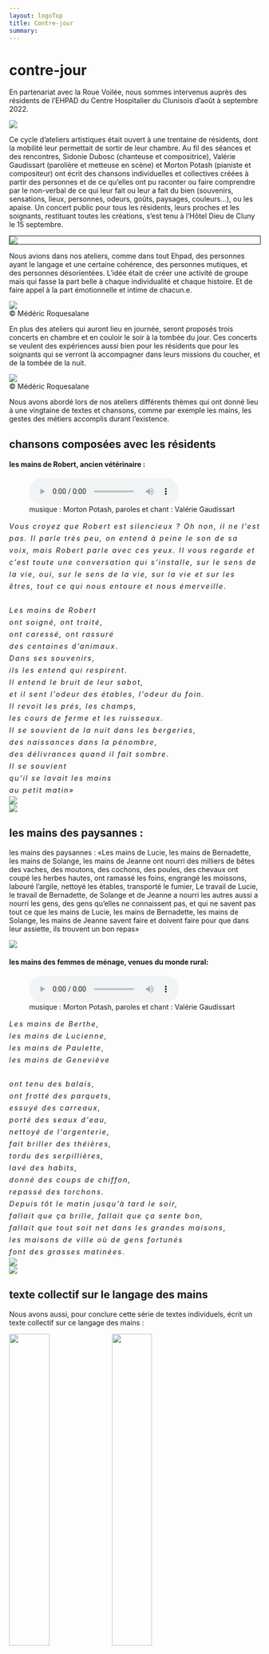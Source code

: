 ```yaml
---
layout: logoTop
title: Contre-jour
summary: 
---
```

<h1>contre-jour</h1>

<p class="intro-text">En partenariat avec la Roue Voilée, nous sommes intervenus auprès des résidents de l’EHPAD du Centre Hospitalier du Clunisois d’août à septembre 2022.</p>
<div class="center-big-block">
<img src="https://res.cloudinary.com/dnxcesebo/image/upload/q_auto,f_auto/v1663763436/panorama-concert_htfoeh.jpg">
</div>
 
<p class="intro-text">Ce cycle d’ateliers artistiques était ouvert à une trentaine de résidents, dont la mobilité leur permettait de sortir de leur chambre. Au fil des séances et des rencontres, Sidonie Dubosc (chanteuse et compositrice), Valérie Gaudissart (parolière et metteuse en scène) et Morton Potash (pianiste et compositeur) ont écrit des chansons individuelles et collectives créées à partir des  personnes et de ce qu’elles ont pu raconter ou faire comprendre par le non-verbal de ce qui leur fait ou leur a fait du bien (souvenirs, sensations, lieux, personnes, odeurs, goûts, paysages, couleurs…), ou les apaise. Un concert public pour tous les résidents, leurs proches et les soignants, restituant toutes les créations, s’est tenu à l’Hôtel Dieu de Cluny le 15 septembre.</p>
<div class="center-big-block" style="border: .1rem solid">
   <img src="https://res.cloudinary.com/dnxcesebo/image/upload/q_auto,f_auto/v1662204404/contrejour-flyer_u0k4ii.jpg">
</div>


 <p class="intro-text">Nous avions dans nos ateliers, comme dans tout Ehpad, des personnes ayant le langage et une certaine cohérence, des personnes mutiques, et des personnes désorientées. L’idée était de créer une activité de groupe mais qui fasse la part belle à chaque individualité et chaque histoire. Et de faire appel à la part émotionnelle et intime de chacun.e. 
 </p>

<div class="center-max600-block">
   <img src="https://res.cloudinary.com/dnxcesebo/image/upload/q_auto,f_auto/v1662205620/P1010015_800_bht29k.png">
   <figcaption class="figCap">© Médéric Roquesalane</figcaption>
</div>

<p class="intro-text">En plus des ateliers qui auront lieu en journée, seront proposés trois concerts en chambre et en couloir le soir à la tombée du jour. Ces concerts se veulent des expériences aussi bien pour les résidents que pour les soignants qui se verront là accompagner dans leurs missions du coucher, et de la tombée de la nuit.</p>
<div class="center-big-block"><img src="https://res.cloudinary.com/dnxcesebo/image/upload/v1662205893/P1010066_1000px_bdilyb.jpg">
<figcaption class="figCap">© Médéric Roquesalane</figcaption>
</div>

<p class="intro-text">Nous avons abordé lors de nos ateliers différents thèmes qui ont donné lieu à une vingtaine de textes et chansons, comme par exemple les mains, les gestes des métiers accomplis durant l’existence. 
</p>

<h2>chansons composées avec les résidents</h2>

<h4 class="h4song-titles">les mains de Robert, ancien vétérinaire : </h4>
<figure>
   <audio controls src="https://rth8.b-cdn.net/les-mains-de-robert.mp3"></audio>
   <figcaption class="figCapCenter">musique&nbsp;: Morton Potash, paroles et chant&nbsp;: Valérie Gaudissart</figcaption>
</figure>
<div class="institutions">
<cite style="line-height: 1.5rem;letter-spacing:.13rem;">
Vous croyez que Robert est silencieux ? Oh non, il ne l’est pas. Il
parle très peu, on entend à peine le son de sa voix, mais Robert parle
avec ces yeux. Il vous regarde et c’est toute une conversation qui
s’installe, sur le sens de la vie, oui, sur le sens de la vie, sur la
vie et sur les êtres, tout ce qui nous entoure et nous émerveille.
<br>
<br>
Les mains de Robert<br>
ont soigné, ont traité,<br>
ont caressé, ont rassuré<br>
des centaines d’animaux.<br>
Dans ses souvenirs, <br>
ils les entend qui respirent.<br>
Il entend le bruit de leur sabot,<br>
et il sent l’odeur des étables, l’odeur du foin.<br>
Il revoit les prés, les champs,<br>
les cours de ferme et les ruisseaux.<br>
Il se souvient de la nuit dans les bergeries,<br>
des naissances dans la pénombre,<br>
des délivrances quand il fait sombre.<br>
Il se souvient<br>
qu’il se lavait les mains<br>
au petit matin»
</cite>
</div>
<div class="center-big-block">
<img src="https://res.cloudinary.com/dnxcesebo/image/upload/q_auto,f_auto/v1663754669/les-mains-de-robertP1_cwin3z.jpg"><br>
<img src="https://res.cloudinary.com/dnxcesebo/image/upload/q_auto,f_auto/v1663754669/les-mains-de-robertP2_dvmj5k.jpg">
</div>

<h2>les mains des paysannes :</h2>
<p class="intro-text">les mains des paysannes : 
«Les mains de Lucie, les mains de Bernadette, les mains de Solange, les mains de Jeanne ont nourri des milliers de bêtes
des vaches, des moutons, des cochons, des poules, des chevaux
ont coupé les herbes hautes, ont ramassé les foins, engrangé les moissons, labouré l’argile, nettoyé les étables, transporté le fumier, 
Le travail de Lucie, le travail de Bernadette, de Solange et de Jeanne a nourri les autres aussi
a nourri les gens, des gens qu’elles ne connaissent pas, et qui ne savent pas tout ce que les mains de Lucie, les mains de Bernadette, les mains de Solange, les mains de Jeanne savent faire et doivent faire pour que dans leur assiette, ils trouvent un bon repas»
</p>
<div class="center-big-block">
<img src="https://res.cloudinary.com/dnxcesebo/image/upload/q_auto,f_auto/v1663756926/jeanne-viens-voir_enzrkc.jpg">
</div>

<h4 class="h4song-titles">les mains des femmes de ménage, venues du monde rural:</h4>
<figure>
   <audio controls src="https://rth8.b-cdn.net/ont-tenu-des-balais.mp3"></audio>
   <figcaption class="figCapCenter">musique&nbsp;: Morton Potash, paroles et chant&nbsp;: Valérie Gaudissart</figcaption>
</figure>
<div class="institutions">
<cite style="line-height: 1.5rem;letter-spacing:.13rem;">
Les mains de Berthe,<br>
les mains de Lucienne,<br>
les mains de Paulette,<br>
les mains de Geneviève<br>
<br>
ont tenu des balais,<br>
ont frotté des parquets,<br>
essuyé des carreaux, <br>
porté des seaux d’eau,<br>
nettoyé de l’argenterie,<br>
fait briller des théières,<br>
tordu des serpillières,<br>lavé des habits,<br>
donné des coups de chiffon,<br>
repassé des torchons.<br>
Depuis tôt le matin jusqu’à tard le soir,<br>
fallait que ça brille, fallait que ça sente bon,<br>
fallait que tout soit net dans les grandes maisons,<br>
les maisons de ville où de gens fortunés<br>
font des grasses matinées.
</cite>
</div>
<div class="center-big-block">
<img src="https://res.cloudinary.com/dnxcesebo/image/upload/q_auto,f_auto/v1663756348/ont-tenu-des-balaisP1_rqil7i.jpg"><br>
<img src="https://res.cloudinary.com/dnxcesebo/image/upload/q_auto,f_auto/v1663756348/ont-tenu-des-balaisP2_ekqk7g.jpg">
</div>

<h2>texte collectif sur le langage des mains</h2>
<p class="intro-text">Nous avons aussi, pour conclure cette série de textes individuels, écrit un texte collectif sur ce langage des mains :</p>
<div class="flex-container space-around--wrap">
<img style="width:40%" src="https://res.cloudinary.com/dnxcesebo/image/upload/q_auto,f_auto/v1663789581/P9130089_af43y3.jpg">
<img style="width:40%" src="https://res.cloudinary.com/dnxcesebo/image/upload/q_auto,f_auto/v1663790289/P9130033_kauqwg.jpg">
</div>
<p class="intro-text">
Toutes vos mains qui se souviennent des gestes de leur métier<br>
Celles d’André, de Mauricette, de Jeanne, de Bernadette, de Lucie<br>
Les mains aux doigts tordus racontent une histoire<br>
Les mains aux doigts potelés en racontent une autre<br>
Les journées de labeur, les soirées travailleuses, <br>
L’usine de nuit, le champ à cultiver<br>
Les bêtes à traire, les courriers à taper<br>
Le linge à repasser, l’acier à découper<br>
Les maisons à bâtir, la pâte à pétrir<br>
Les mains sans cesse occupées<br>
des heures sans s’arrêter<br>
Pas de répit, peu de repos <br>
Chaque jour recommencé<br>
Le travail d’hier a laissé ses traces sur les paumes et les mains enlacées<br>
Et puis les mains de Geneviève, les mains de Paulette, les mains de Renée, les mains de Raymond, les mains de Denise<br>
Ont tenu les petites mains de leurs enfants, ont caressé leurs petites têtes, nourri leurs appétits, lavé leurs habits<br>
Leurs enfants ont grandi<br>
Leurs enfants sont partis vivre leur vie et aujourd’hui<br>
ils leur font chaque jour des signes de la main<br>
Petits signes d’amour et grands cadeaux du quotidien<br>
</p>

<h2>les lieux aimés</h2>
<p class="intro-text">Nous avons aussi abordé les lieux aimés, les lieux dans lesquels les résidents peuvent se projettent et s’y sentir bien Nous avons écrit pour eux ce «dialogue» imaginaire : </p>
<p class="intro-text">
—Moi ce que j’aime par dessus tout, c’est la butte de Suin, de là on voit tout», dit Paulette. L’horizon est dégagé, le vent souffle, j’aime aussi les gros rochers que l’on peut escalader. C’est mon lieu, celui où je me sens bien<br>
—Moi c’est dans le midi, dit Geneviève, le village de Porquerane, le village où vit mon fils, près de Béziers. Il y a des chemins, il y a des fleurs, et j’aime ce lieu, parce qu’il est beau et parce que mon fils s’y sent bien<br>
—Et bien moi, c’est l’abbaye de Cluny, car j’y jouais enfant, dit Berthe, c’était mon terrain de jeu. Mes parents y étaient concierges, alors j’en connais tous les recoins, les cachettes, chaque pierre et chaque raie de lumière<br>
—Oui mais ça ne vaut pas Mazille, dit  Marie-Madeleine, Mazille, c’est magnifique, la vallée de Mazille, la vue sur le carmel et l’église romane dans le bas, ça c’est joli, et en plus, elle est debout l’église de Mazille, pas comme l’abbaye&nbsp;!<br>
—Parlez toujours, dit André, rien ne vaut la Bresse, Mervans et ses champs de maïs et les gaudes, les goûters avec les gaudes&nbsp;! J’en salive encore&nbsp;!<br>
—Tout ça c’est bien joli, mais Trivy, hein Trivy dit Solange et le hameau le Rochat, et la ferme de mon père&nbsp;! Ça c’est mon lieu favori&nbsp;! Je n’ai pas besoin d’abbaye, la ferme de mon papa me suffit&nbsp;!<br>
—Et bien moi, j’aime les châteaux, dit Josette le château de Berzé le chatel, voilà une vue qu’elle est belle&nbsp;! Elle me ravit&nbsp;! Et moi Josette, je me sens Josette 1ère, reine de Bourgogne quand je m’y promène&nbsp;!<br>
—Ah ah et le Morvan, ça compte pour rien peut-être ? Dit Jeanne. Le Morvan, les montagnes du Morvan, le vert du Morvan, ça, c’est la vraie Bourgogne et le berceau de mes parents, alors pour moi le Morvan, c’est l’amour des parents<br>
—Moi aussi j’ai l’amour pour ma terre, dit Régina, la terre d’Algérie, j’en ai la nostalgie, le bord de mer, le désert, les villes et les voisins, si gentils, qui sont comme des frères et des sœurs. Oh oui, de l’Algérie, j’en ai la nostalgie<br>
—Et bien moi ce que j’aime, ce sont les rues de Paris, dit Mauricette, celles que j’ai arpentées, dans tous les sens, sur terre, sous terre, depuis la place de l’opéra, c’est par là-bas que je suis née, et la place de la Madeleine, et la rue de la Trinité et la Butte Montmartre&nbsp;! Je connais Paris comme ma poche, et parisienne je suis restée<br>
—Moi je suis de Normandie, dit Lucienne et y’a pas que Paris dans la vie. Il y aussi la ville du Havre, et son port et ses bateaux, et Paris, c’est très joli mais y’a pas la mer, nananère&nbsp;!<br>
—Et ben moi j’aime pas la Normandie, et j’aime pas Paris non plus, dit Denise. Et j’aime pas Lyon, et j’aime pas Mâcon et j’aime pas Chalon. Moi ce que j’aime, c’est Ecully, c’est là que j’ai grandi, alors pour moi, c’est Ecully, et je lui serai fidèle toute ma vie<br>
–Et bien moi, dit Raymond, c’est rien de tout ça, moi mon lieu favori, le lieu où je reviens toujours, le lieu du bonheur, c’est la mare aux canards chez ma grand-mère. La petite mare où j’avais mis des carpes, et tous les soirs je les regardais gober les mouches, cette mare, c’était mon coin à moi, mon moment à moi, c’était ma rêverie, et ça restera toujours mon paradis.
</p>

<h4 class="h4song-titles">une chanson pour Raymond, à partir de ses souvenirs</h4>
<figure>
   <audio controls src="https://rth8.b-cdn.net/raymond-se-souvient.mp3"></audio>
   <figcaption class="figCapCenter">musique&nbsp;: Morton Potash, paroles et chant&nbsp;: Valérie Gaudissart</figcaption>
</figure>
<div class="institutions">
<cite style="line-height: 1.5rem;letter-spacing:.13rem;">
Les mains de Raymond savent tracer, savent découper, savent tailler le
fer, savent agencer, savent ajuster, savent tourner le métal.<br>
Les mains de Raymond savent aussi faire tourner les filles quand elles
dansent la valse, savent faire tournoyer les filles les soirs de fête,
quand les soirées d’été sont des éternités.<br>
<br>
Raymond se souvient<br>
Bourgvillain<br>
Ses collines et ses chemins<br>
Bourgvillain<br>
Son école et ses saisons<br>
Bourgvillain<br>
Des jeux, des sensations<br>
Bourgvillain<br>
Des taureaux, des frissons<br>
Bourgvillain<br>
Des copains, des ruisseaux<br>
Bourgvillain<br>
Une grand-mère et des cousins<br>
Bourgvillain<br>
<br>
Raymond se souvient<br>
du p’tit Raymond, du Grand Raymond<br>
Du p’tit garçon et son tonton<br>
Partageant le même prénom<br>
Et se tenant par la main<br>
Sur la route de Bourgvillain<br>
Partageant la chicorée du matin<br>
Dans la maison de Bourgvillain<br>
Partageant des hameçons<br>
À la pêche aux gardons<br>
Dans les cours d’eau de Bourgvillain
</cite>
</div>
<div class="center-big-block">
<img src="https://res.cloudinary.com/dnxcesebo/image/upload/v1672661669/raymond_se_souvient_bsonmj.jpg">
</div>

<h4 class="h4song-titles">dans les yeux clairs de Thérèse</h4>
<figure>
   <audio controls src="https://rth8.b-cdn.net/dans-les-yeux-clairs-de-Therese.mp3"></audio>
   <figcaption class="figCapCenter">musique&nbsp;: Morton Potash, paroles et chant&nbsp;: Valérie Gaudissart</figcaption>
</figure>
<div class="institutions">
<cite style="line-height: 1.5rem;letter-spacing:.13rem;">
Il y a du bleu qui nous regarde<br>
Il y a deux pupilles curieuses qui comprennent tout<br>
Il y a quelque chose de doux dans le visage,<br>
quelque chose qui a effacé des souvenirs toute la noirceur<br>
Et qui n’a gardé que ce qui fait couleur<br>
Il y a une présence, une façon d’être active sans bouger<br>
Une façon d’être à l’écoute des sentiments<br>
Une façon d’être jeune malgré le temps<br>
Une façon de dire beaucoup tout en se taisant<br>
<br>
Dans les yeux clairs<br>
de Thérèse se lève le jour<br>
Dans ses yeux clairs<br>se reflètent les gens,<br>
se dessinent les contours du temps<br>dans ses yeux clairs<br>
se promène la nuit<br>
Dans les yeux clairs<br>
de Thérèse se lit son amour de la vie<br>
Dans les yeux clairs<br>
de Thérèse se lève le jour<br>
Dans ses yeux clairs<br>
s’écrivent des mots d’amour,<br>s’écrivent des mots d’amour,<br>s’écrivent des mots d’amour
</cite>
</div>

<h4 class="h4song-titles">denise n'aime pas l'école</h4>
<figure>
   <audio controls src="https://rth8.b-cdn.net/denise-n-aime-pas-l-ecole.mp3"></audio>
   <figcaption class="figCapCenter">musique&nbsp;: Morton Potash, paroles et chant&nbsp;: Valérie Gaudissart</figcaption>
</figure>
<div class="institutions">
<cite style="line-height: 1.5rem;letter-spacing:.13rem;">
 Les mains de Denise ont compté des fils et boutons, coupé des
rubans, porté des rouleaux de tissus. Toutes ces matières textiles
qu’elle aimait caresser, le velours, la laine, le crêpe, le coton, la
dentelle, et la soie, la plus belle, celle de la croix rousse, tissé
sur les pentes de Lyon. Mais quand elle était enfant, les mains de
Denise n’ont pas du tout aimé jouer du violon et faire des gammes et
faire vibrer l’archet et les mains de Denise n’ont pas du tout aimé
tenir le crayon à papier, le porte plume, se tacher avec l’encre et
ouvrir des cahiers car Denise n’aimait pas et n’aime toujours pas...
<br><br>
Denise n’aime pas l’école<br>
N’aime pas les devoirs et les récitations<br>
Denise n’aime pas l’école<br>
Où on reste assis toute la journée<br>
Où on dit oui maîtresse toute la journée<br>
L’école qu’elle aime,<br>
C’est la buissonnière<br>
Celle des chemins détournés<br>
Celle des cachettes, et des fourrés<br>
À observer tout ce qui vibre, et qui vit en liberté
</cite>
</div>

<h4 class="h4song-titles">berthe aime les petites bêtes</h4>
<figure>
   <audio controls src="https://rth8.b-cdn.net/berthe-aime-les-petites-betes.mp3"></audio>
   <figcaption class="figCapCenter">musique&nbsp;: Morton Potash, paroles et chant&nbsp;: Valérie Gaudissart</figcaption>
</figure>
<div class="institutions">
<cite style="line-height: 1.5rem;letter-spacing:.13rem;">
Berthe aime les petites bêtes<br>
Les chats, les chiens, les ânes et les belettes<br>
Et les préfère aux gens qui parfois sont méchants<br>
Berthe aime les petites bêtes<br>
Les poules, les mouches, les biches, les chouettes<br>
Et les préfère aux gens qui souvent sont déc’vants<br>
Berthe aime les petites bêtes<br>
Les oies, les ch’vaux, les buses, les alouettes<br>
Et les préfère à tout dans le règne vivant<br>
Berthe aime les petites bêtes<br>
Elle est leur amie, leur mère, leur sœur secrète<br>
Berthe aime les petites bêtes
</cite>
</div>

<h4 class="h4song-titles">nos êtres chers</h4>
<figure>
<audio controls src="https://rth8.b-cdn.net/nos-etres-chers.mp3"></audio>
<figcaption class="figCapCenter">musique&nbsp;: Morton Potash, paroles et chant&nbsp;: Valérie Gaudissart</figcaption>
</figure>
<div class="institutions">
<cite style="line-height: 1.5rem;letter-spacing:.13rem;">
Nos êtres chers<br>
Ceux que l’on porte,<br>
Ceux que l’on tient au creux de ses mains<br>
Ceux qui sont proches quand ils sont loin<br>
Ceux qui murmurent<br>
Ceux qui chantonnent dans nos oreilles<br>
Et veillent sur nous dans notre sommeil<br>
Nos êtres chers<br>
Ceux qui absents restent présents<br>
Restent vivants dans nos pensées<br>
Et nous enveloppent de leur gaieté<br>
<br>
Nos fenêtres sont toujours ouvertes<br>
Nos portes ne sont jamais fermées<br>
Pour les êtres chers que nous avons aimés<br>
Nos mains sont toujours ouvertes<br>
Nos cœurs ne sont jamais fermés<br>
Pour les êtres chers qui nous ont aimés<br>
<br>
Serge, le fils de Berthe<br>
Paul Joseph, le mari de Geneviève<br>
Josiane, Nadine, Alain, Bernadette, Marie-Pascale, Gilles, et Yves les
enfants de Denise<br>
Gilbert, le frère d’André<br>
Suzanne, la sœur de Marie-Madeleine<br>
Nicolas, le fils de Renée<br>
Lucie et Sarah, les petites filles de Robert<br>
Pierre et Alice les parents de Solange<br>
André, le mari de Josette<br>
Raymond, le mari de Denise<br>
Nicole, Anne-Marie, Chantal, Christiane, Alain, les enfants de
Geneviève<br>
Marinette, la sœur d’André<br>
Lydie, la fille de Josette<br>
Jean-Ange, le mari de Josiane<br>
Florence, la fille de Lucette<br>
Emilie, la petite fille de Josette<br>
Antoine et Antoinette, les parents de Denise, et Marie-Claude, sa fille<br>
Raymond, le mari de Solange<br>
Alfred, Marie les parents de Jeanne<br>
Abdallah, Amar, Delila, Souria, Sabah, Sonia les enfants de Régina<br>
Le Grand Raymond, le tonton du Petit Raymond<br>
Vincent, le danseur de Paulette<br>
Marie-France, Catherine, Annie, Denise, Christophe, les enfants de
Mauricette<br>
Nicole, Josiane, Jean-Claude, les enfants d’Yvette<br>
Charles, le frère de Lucienne»

</cite>
</div>





